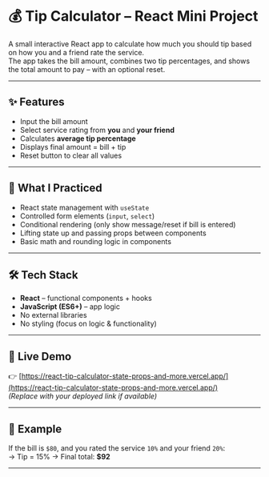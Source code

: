 # 💰 Tip Calculator – React Mini Project

A small interactive React app to calculate how much you should tip based on how you and a friend rate the service.  
The app takes the bill amount, combines two tip percentages, and shows the total amount to pay – with an optional reset.

---

## ✨ Features

- Input the bill amount
- Select service rating from **you** and **your friend**
- Calculates **average tip percentage**
- Displays final amount = bill + tip
- Reset button to clear all values

---

## 🧠 What I Practiced

- React state management with `useState`
- Controlled form elements (`input`, `select`)
- Conditional rendering (only show message/reset if bill is entered)
- Lifting state up and passing props between components
- Basic math and rounding logic in components

---

## 🛠️ Tech Stack

- **React** – functional components + hooks
- **JavaScript (ES6+)** – app logic
- No external libraries
- No styling (focus on logic & functionality)

---

## 🚀 Live Demo

👉 [https://react-tip-calculator-state-props-and-more.vercel.app/](https://react-tip-calculator-state-props-and-more.vercel.app/)  
_(Replace with your deployed link if available)_

---

## 🧾 Example

If the bill is `$80`, and you rated the service `10%` and your friend `20%`:  
→ Tip = 15% → Final total: **$92**

---
